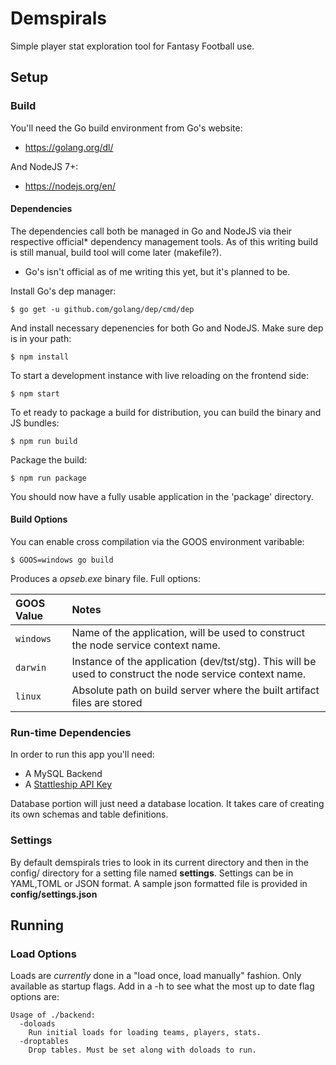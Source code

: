 # Demspirals
Simple player stat exploration tool for Fantasy Football use.

## Setup
### Build

You'll need the Go build environment from Go's website:

* https://golang.org/dl/

And NodeJS 7+:

* https://nodejs.org/en/
 
#### Dependencies 

The dependencies call both be managed in Go and NodeJS via their respective official* dependency management tools. As of this writing build is still manual, build tool will come later (makefile?). 
* Go's isn't official as of me writing this yet, but it's planned to be.

Install Go's dep manager:

    $ go get -u github.com/golang/dep/cmd/dep
    
And install necessary depenencies for both Go and NodeJS. Make sure dep is in your path:

    $ npm install

To start a development instance with live reloading on the frontend side:

    $ npm start

To et ready to package a build for distribution, you can build the binary and JS bundles:

    $ npm run build

Package the build:
    
    $ npm run package

You should now have a fully usable application in the 'package' directory.
#### Build Options

You can enable cross compilation via the GOOS environment varibable:
	
	$ GOOS=windows go build

Produces a *opseb.exe* binary file.
Full options:

| GOOS Value         | Notes                                                                                            |
|:----------------------|:-------------------------------------------------------------------------------------------------------|
| `windows`             | Name of the application, will be used to construct the node service context name.    
| `darwin`              | Instance of the application (dev/tst/stg). This will be used to construct the node service context name. |
| `linux`               | Absolute path on build server where the built artifact files are stored |
    

### Run-time Dependencies
In order to run this app you'll need:
 * A MySQL Backend
 * A [Stattleship API Key](https://api.stattleship.com/)
 
 Database portion will just need a database location. It takes care of creating its own schemas and table definitions.
### Settings

By default demspirals tries to look in its current directory and then in the config/ directory for a setting file named **settings**. Settings can be in YAML,TOML or JSON format. A sample json formatted file is provided in **config/settings.json**


## Running
### Load Options

Loads are *currently* done in a "load once, load manually" fashion. Only available as startup flags. Add in a -h to see what the most up to date flag options are:

	Usage of ./backend:
	  -doloads
        Run initial loads for loading teams, players, stats.
	  -droptables
        Drop tables. Must be set along with doloads to run.